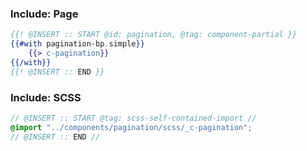 ### Include: Page

``` hbs
{{! @INSERT :: START @id: pagination, @tag: component-partial }}
{{#with pagination-bp.simple}}
	{{> c-pagination}}
{{/with}}
{{! @INSERT :: END }}
```

### Include: SCSS

``` scss
// @INSERT :: START @tag: scss-self-contained-import //
@import "../components/pagination/scss/_c-pagination";
// @INSERT :: END //
```